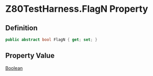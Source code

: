 # Z80TestHarness.FlagN Property
## Definition

```c#
public abstract bool FlagN { get; set; }
```

## Property Value

[Boolean](https://learn.microsoft.com/en-gb/dotnet/api/System.Boolean)
